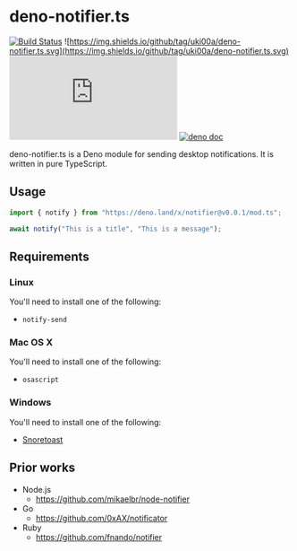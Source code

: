 # deno-notifier.ts

[![Build Status](https://github.com/uki00a/deno-notifier.ts/workflows/ci/badge.svg)](https://github.com/uki00a/deno-notifier.ts/actions)
![https://img.shields.io/github/tag/uki00a/deno-notifier.ts.svg](https://img.shields.io/github/tag/uki00a/deno-notifier.ts.svg)
[![license](https://img.shields.io/github/license/uki00a/deno-notifier.ts)](https://github.com/uki00a/deno-notifier.ts)
[![deno doc](https://doc.deno.land/badge.svg)](https://doc.deno.land/https/deno.land/x/notifier/mod.ts)

deno-notifier.ts is a Deno module for sending desktop notifications. It is
written in pure TypeScript.

## Usage

```typescript
import { notify } from "https://deno.land/x/notifier@v0.0.1/mod.ts";

await notify("This is a title", "This is a message");
```

## Requirements

### Linux

You'll need to install one of the following:

- `notify-send`

### Mac OS X

You'll need to install one of the following:

- `osascript`

### Windows

You'll need to install one of the following:

- [Snoretoast](https://github.com/KDE/snoretoast)

## Prior works

- Node.js
  - https://github.com/mikaelbr/node-notifier
- Go
  - https://github.com/0xAX/notificator
- Ruby
  - https://github.com/fnando/notifier
